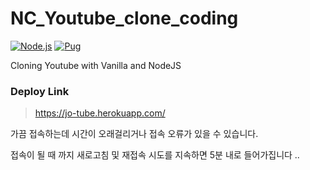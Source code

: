 # NC_Youtube_clone_coding


[![Node.js](https://img.shields.io/badge/node->=14.0.0-339933?logo=nodedotjs&logoColor=white&style=for-the-badge)](https://nodejs.org/)
[![Pug](https://img.shields.io/badge/pug3.0.2-339933?logo=pug&logoColor=white&style=for-the-badge)](https://nodejs.org/)

Cloning Youtube with Vanilla and NodeJS

### Deploy Link
> https://jo-tube.herokuapp.com/
 
 
가끔 접속하는데 시간이 오래걸리거나 접속 오류가 있을 수 있습니다. 

접속이 될 때 까지 새로고침 및 재접속 시도를 지속하면 5분 내로 들어가집니다 ..
